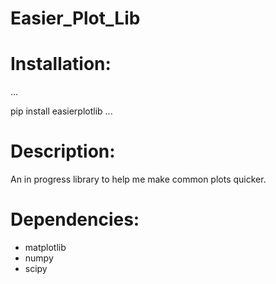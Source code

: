 # Easier_Plot_Lib
# Installation:
...

pip install easierplotlib
...
# Description:
An in progress library to help me make common plots quicker. 
# Dependencies:
* matplotlib
* numpy
* scipy
